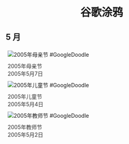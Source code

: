 
<h1 align="center"> 谷歌涂鸦 </h1>




## 5 月

<div class="image">


<img src="https://lh3.googleusercontent.com/MtxXQvNwKORHpRGZgSoqA2JLmkYAO8Bw317XlQlCWvHFzdgG7Id1gs9vuhL_OD7kFhakXeY4MFBo289s7t-_mbTTizk6P6Q647dDT1aN=s660" alt="2005年母亲节 #GoogleDoodle" style="margin: 5px"/>
<div class="info" style="font-size: 14px; color:#333333; margin:5px"><div class="title">2005年母亲节</div><div class="date">2005年5月7日</div></div>

<img src="https://lh3.googleusercontent.com/KRO2seh4rAkE4-_w9fdhBiT48mrTzw2xbImp1FALJcc9QkaSGxETE6DeFPVM1xy2HfHVpBIgw0RUHOokBMFXP_T0GfMdt5wLb2yRk8i5_Q=s660" alt="2005年儿童节 #GoogleDoodle" style="margin: 5px"/>
<div class="info" style="font-size: 14px; color:#333333; margin:5px"><div class="title">2005年儿童节</div><div class="date">2005年5月4日</div></div>

<img src="https://lh3.googleusercontent.com/Tz2eQUhEx7expQdqdNoWvzpDDG1SYiSTriF9axS2w07VGLxnBdqrRmJrqNZWqcmYtI32CVIMO6GuyATew-dR9NrjGkkFZ-6HbPbVFrc=s660" alt="2005年教师节 #GoogleDoodle" style="margin: 5px"/>
<div class="info" style="font-size: 14px; color:#333333; margin:5px"><div class="title">2005年教师节</div><div class="date">2005年5月2日</div></div>

</div>








